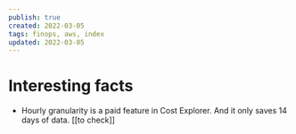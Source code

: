 ```yaml
---
publish: true
created: 2022-03-05
tags: finops, aws, index
updated: 2022-03-05
---
```


# Interesting facts
- Hourly granularity is a paid feature in Cost Explorer. And it only saves 14 days of data. [[to check]]